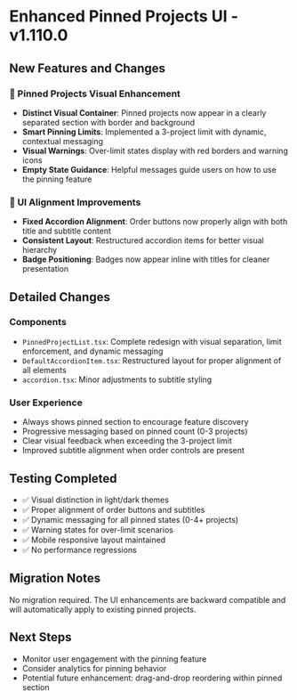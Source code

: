 # Enhanced Pinned Projects UI - v1.110.0

## New Features and Changes

### 🎯 Pinned Projects Visual Enhancement

- **Distinct Visual Container**: Pinned projects now appear in a clearly separated section with border and background
- **Smart Pinning Limits**: Implemented a 3-project limit with dynamic, contextual messaging
- **Visual Warnings**: Over-limit states display with red borders and warning icons
- **Empty State Guidance**: Helpful messages guide users on how to use the pinning feature

### 🔧 UI Alignment Improvements

- **Fixed Accordion Alignment**: Order buttons now properly align with both title and subtitle content
- **Consistent Layout**: Restructured accordion items for better visual hierarchy
- **Badge Positioning**: Badges now appear inline with titles for cleaner presentation

## Detailed Changes

### Components

- `PinnedProjectList.tsx`: Complete redesign with visual separation, limit enforcement, and dynamic messaging
- `DefaultAccordionItem.tsx`: Restructured layout for proper alignment of all elements
- `accordion.tsx`: Minor adjustments to subtitle styling

### User Experience

- Always shows pinned section to encourage feature discovery
- Progressive messaging based on pinned count (0-3 projects)
- Clear visual feedback when exceeding the 3-project limit
- Improved subtitle alignment when order controls are present

## Testing Completed

- ✅ Visual distinction in light/dark themes
- ✅ Proper alignment of order buttons and subtitles
- ✅ Dynamic messaging for all pinned states (0-4+ projects)
- ✅ Warning states for over-limit scenarios
- ✅ Mobile responsive layout maintained
- ✅ No performance regressions

## Migration Notes

No migration required. The UI enhancements are backward compatible and will automatically apply to existing pinned projects.

## Next Steps

- Monitor user engagement with the pinning feature
- Consider analytics for pinning behavior
- Potential future enhancement: drag-and-drop reordering within pinned section

